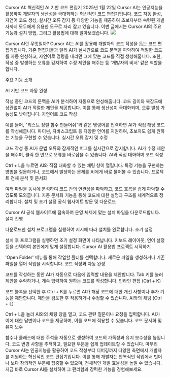 Cursor AI: 혁신적인 AI 기반 코드 편집기
2025년 1월 22일
Cursor AI는 인공지능을 활용하여 개발자의 생산성을 극대화하는 혁신적인 코드 편집기입니다. 코드 자동 완성, 자연어 코드 생성, 실시간 오류 감지 등 다양한 기능을 제공하여 초보자부터 숙련된 개발자까지 모두에게 유용한 도구로 자리 잡고 있습니다. 이번 글에서는 Cursor AI의 주요 기능과 설치 방법, 그리고 활용법에 대해 알아보겠습니다.
![](https://velog.velcdn.com/images/sgt-cho/post/f7ce57f6-4723-46a2-8297-49a21d30bc51/image.png)

Cursor AI란 무엇일까?
Cursor AI는 AI를 활용해 개발자의 코드 작성을 돕는 코드 편집기입니다. 기존 편집기들과 달리 AI가 실시간으로 코드 문맥을 파악하여 적절한 코드를 자동 완성하고, 자연어로 명령을 내리면 그에 맞는 코드를 직접 생성해줍니다. 또한, 작성 중 발생하는 오류를 감지하여 수정 제안을 해주는 등 '개발자의 비서' 같은 역할을 합니다.    

주요 기능 소개  

AI 기반 코드 자동 완성

작성 중인 코드의 문맥을 AI가 분석하여 자동으로 완성해줍니다.
코드 길이와 복잡도에 상관없이 AI가 적절한 제안을 제공합니다.
이를 통해 생산성이 극대화되며, 오류 발생 가능성도 낮아집니다.
자연어로 코드 작성

예를 들어, "리스트 정렬 함수 만들어줘"와 같은 명령어를 입력하면 AI가 직접 해당 코드를 작성해줍니다.
파이썬, 자바스크립트 등 다양한 언어를 지원하여, 초보자도 쉽게 원하는 기능을 구현할 수 있습니다.
실시간 오류 감지 및 수정

코드 작성 중 AI가 문법 오류와 잠재적인 버그를 실시간으로 감지합니다.
AI가 수정 제안을 해주며, 클릭 한 번으로 오류를 바로잡을 수 있습니다.
AI와 직접 대화하며 코드 작성

Ctrl + L을 누르면 AI와 직접 대화할 수 있는 채팅 창이 열립니다.
특정 기능을 구현하는 방법을 질문하거나, 코드에서 발생하는 문제를 AI에게 바로 물어볼 수 있습니다.
프로젝트 전체 분석 및 문서화

여러 파일을 동시에 분석하여 코드 간의 연관성을 파악하고, 코드 흐름을 쉽게 파악할 수 있도록 도와줍니다.
자동 문서화 기능을 통해 코드에 대한 설명과 구조를 체계적으로 정리합니다.
설치 및 초기 설정
공식 웹사이트 방문 및 다운로드

Cursor AI 공식 웹사이트에 접속하여 운영 체제에 맞는 설치 파일을 다운로드합니다.
설치 진행

다운로드한 설치 프로그램을 실행하여 지시에 따라 설치를 완료합니다.
초기 설정

설치 후 프로그램을 실행하면 초기 설정 화면이 나타납니다.
키보드 레이아웃, 언어 설정 등을 선택하여 본인에게 맞게 설정합니다.
Cursor AI 활용법
프로젝트 시작하기

'Open Folder' 메뉴를 통해 작업할 폴더를 선택합니다.
새로운 파일을 생성하거나 기존 파일을 열어 작업을 시작합니다.
코드 작성과 자동 완성

코드를 작성하는 동안 AI가 자동으로 다음에 입력할 내용을 제안합니다.
Tab 키를 눌러 제안을 수락하거나, 계속 입력하여 원하는 코드를 작성합니다.
인라인 편집 (Ctrl + K)

코드 블록을 선택한 후 Ctrl + K를 누르면 AI가 해당 코드에 대한 개선 사항이나 추가 기능을 제안합니다.
제안을 검토한 후 적용하거나 수정할 수 있습니다.
AI와의 채팅 (Ctrl + L)

Ctrl + L을 눌러 AI와의 채팅 창을 열고, 코드 관련 질문이나 요청을 입력합니다.
AI가 이에 대한 답변이나 코드를 제공하며, 이를 코드에 적용할 수 있습니다.
코드 문서화 및 유지 보수

함수나 클래스에 대한 주석을 자동으로 생성하여 코드의 가독성과 유지 보수성을 높입니다.
코드 변경 사항을 추적하고, 필요한 부분을 쉽게 업데이트할 수 있습니다.
마무리
Cursor AI는 인공지능을 활용하여 코드 작성부터 디버깅까지 다양한 측면에서 개발자를 지원하는 혁신적인 코드 편집기입니다. 이를 통해 개발자는 반복적인 작업에서 벗어나 보다 창의적인 부분에 집중할 수 있으며, 전체적인 개발 효율성을 높일 수 있습니다. 지금 바로 Cursor AI를 설치하여 그 편리함과 강력한 기능을 경험해보세요.